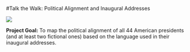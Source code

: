 #Talk the Walk: Political Alignment and Inaugural Addresses

<img src="http://dandelion-films.com/barack-obama-meme-tumblr-17.jpeg"></img>

**Project Goal:**
To map the political alignment of all 44 American presidents (and at least two fictional ones) based on the language used in their inaugural addresses.
